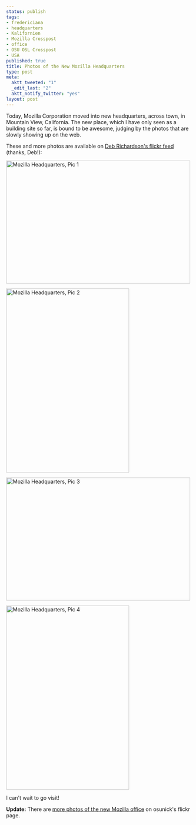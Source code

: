 ```yaml
--- 
status: publish
tags: 
- fredericiana
- headquarters
- Kalifornien
- Mozilla Crosspost
- office
- OSU OSL Crosspost
- USA
published: true
title: Photos of the New Mozilla Headquarters
type: post
meta: 
  aktt_tweeted: "1"
  _edit_last: "2"
  aktt_notify_twitter: "yes"
layout: post
---
```

Today, Mozilla Corporation moved into new headquarters, across town, in Mountain View, California. The new place, which I have only seen as a building site so far, is bound to be awesome, judging by the photos that are slowly showing up on the web.

These and more photos are available on <a href="http://www.flickr.com/photos/deb-richardson/sets/72157619365961813/">Deb Richardson's flickr feed</a> (thanks, Deb!):

<a href="http://www.flickr.com/photos/deb-richardson/3608394556/in/set-72157619365961813/"><img src="http://fredericiana.com/wp-content/uploads/2009/06/mozhq1.jpg" alt="Mozilla Headquarters, Pic 1" title="Mozilla Headquarters, Pic 1" width="500" height="334" class="alignnone size-full wp-image-2265" /></a>

<a href="http://www.flickr.com/photos/deb-richardson/3608421270/in/set-72157619365961813/"><img src="http://fredericiana.com/wp-content/uploads/2009/06/mozhq2.jpg" alt="Mozilla Headquarters, Pic 2" title="Mozilla Headquarters, Pic 2" width="334" height="500" class="alignnone size-full wp-image-2266" /></a>

<a href="http://www.flickr.com/photos/deb-richardson/3608425254/in/set-72157619365961813/"><img src="http://fredericiana.com/wp-content/uploads/2009/06/mozhq3.jpg" alt="Mozilla Headquarters, Pic 3" title="Mozilla Headquarters, Pic 3" width="500" height="334" class="alignnone size-full wp-image-2267" /></a>

<a href="http://www.flickr.com/photos/deb-richardson/3607488305/in/set-72157619365961813/"><img src="http://fredericiana.com/wp-content/uploads/2009/06/mozhq4.jpg" alt="Mozilla Headquarters, Pic 4" title="Mozilla Headquarters, Pic 4" width="334" height="500" class="alignnone size-full wp-image-2268" /></a>

I can't wait to go visit!

<strong>Update:</strong> There are <a href="http://www.flickr.com/photos/osunick/sets/72157619367256703/">more photos of the new Mozilla office</a> on osunick's flickr page.
